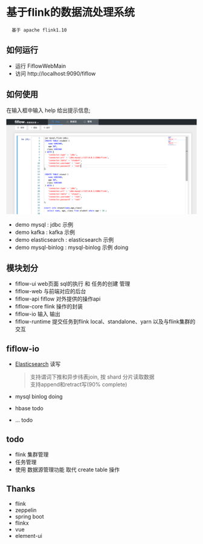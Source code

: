 # 基于flink的数据流处理系统 
      基于 apache flink1.10


## 如何运行
-  运行  FiflowWebMain 
-  访问  http://localhost:9090/fiflow 

## 如何使用 
在输入框中输入 help 给出提示信息;

![如何使用](./docs/fiflow.png)

- demo mysql    :  jdbc 示例
- demo kafka    :  kafka 示例
- demo elasticsearch : elasticsearch 示例
- demo mysql-binlog :  mysql-binlog 示例 doing

## 模块划分
- fiflow-ui       web页面 sql的执行 和 任务的创建 管理
- fiflow-web      与前端对应的后台
- fiflow-api      fiflow 对外提供的操作api 
- fiflow-core     flink 操作的封装
- fiflow-io       输入 输出 
- fiflow-runtime  提交任务到flink  local、standalone、yarn 以及与flink集群的交互


## fiflow-io
- [Elasticsearch](./fiflow-io/fiflow-elasticsearch7/README.md) 读写
    >  支持谓词下推和异步纬表join, 按 shard 分片读取数据  
       支持append和retract写(90% complete)
    
- mysql binlog doing 
- hbase todo 
- ... todo


## todo 
- flink 集群管理 
- 任务管理 
- 使用 数据源管理功能 取代 create table 操作

## Thanks 
- flink
- zeppelin 
- spring boot 
- flinkx 
- vue 
- element-ui 
